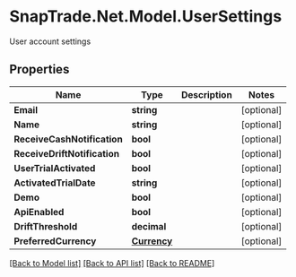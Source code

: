 # SnapTrade.Net.Model.UserSettings
User account settings

## Properties

Name | Type | Description | Notes
------------ | ------------- | ------------- | -------------
**Email** | **string** |  | [optional] 
**Name** | **string** |  | [optional] 
**ReceiveCashNotification** | **bool** |  | [optional] 
**ReceiveDriftNotification** | **bool** |  | [optional] 
**UserTrialActivated** | **bool** |  | [optional] 
**ActivatedTrialDate** | **string** |  | [optional] 
**Demo** | **bool** |  | [optional] 
**ApiEnabled** | **bool** |  | [optional] 
**DriftThreshold** | **decimal** |  | [optional] 
**PreferredCurrency** | [**Currency**](Currency.md) |  | [optional] 

[[Back to Model list]](../README.md#documentation-for-models) [[Back to API list]](../README.md#documentation-for-api-endpoints) [[Back to README]](../README.md)

